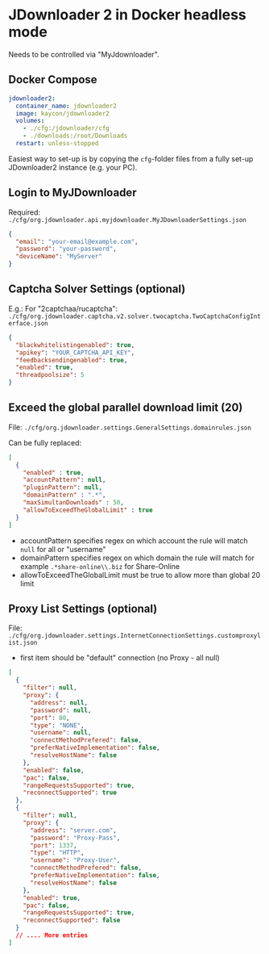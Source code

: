 # JDownloader 2 in Docker headless mode

Needs to be controlled via "MyJdownloader".

## Docker Compose

```yaml
jdownloader2:
  container_name: jdownloader2
  image: kaycon/jdownloader2
  volumes:
    - ./cfg:/jdownloader/cfg
    - ./downloads:/root/Downloads
  restart: unless-stopped
```

Easiest way to set-up is by copying the `cfg`-folder files from a fully set-up JDownloader2 instance (e.g. your PC).

## Login to MyJDownloader

Required: `./cfg/org.jdownloader.api.myjdownloader.MyJDownloaderSettings.json`

```json
{
  "email": "your-email@example.com",
  "password": "your-password",
  "deviceName": "MyServer"
}
```

## Captcha Solver Settings (optional)

E.g.: For "2captchaa/rucaptcha": `./cfg/org.jdownloader.captcha.v2.solver.twocaptcha.TwoCaptchaConfigInterface.json`

```json
{
  "blackwhitelistingenabled": true,
  "apikey": "YOUR_CAPTCHA_API_KEY",
  "feedbacksendingenabled": true,
  "enabled": true,
  "threadpoolsize": 5
}
```

## Exceed the global parallel download limit (20)

File: `./cfg/org.jdownloader.settings.GeneralSettings.domainrules.json`

Can be fully replaced:

```json
[
  {
    "enabled" : true,
    "accountPattern": null,
    "pluginPattern": null,
    "domainPattern" : ".*",
    "maxSimultanDownloads" : 50,
    "allowToExceedTheGlobalLimit" : true
  }
]
```

- accountPattern specifies regex on which account the rule will match `null` for all or "username"
- domainPattern specifies regex on which domain the rule will match for example `.*share-online\\.biz` for Share-Online
- allowToExceedTheGlobalLimit must be true to allow more than global 20 limit

## Proxy List Settings (optional)

File: `./cfg/org.jdownloader.settings.InternetConnectionSettings.customproxylist.json`

- first item should be "default" connection (no Proxy - all null)

```json
[
  {
    "filter": null,
    "proxy": {
      "address": null,
      "password": null,
      "port": 80,
      "type": "NONE",
      "username": null,
      "connectMethodPrefered": false,
      "preferNativeImplementation": false,
      "resolveHostName": false
    },
    "enabled": false,
    "pac": false,
    "rangeRequestsSupported": true,
    "reconnectSupported": true
  },
  {
    "filter": null,
    "proxy": {
      "address": "server.com",
      "password": "Proxy-Pass",
      "port": 1337,
      "type": "HTTP",
      "username": "Proxy-User",
      "connectMethodPrefered": false,
      "preferNativeImplementation": false,
      "resolveHostName": false
    },
    "enabled": true,
    "pac": false,
    "rangeRequestsSupported": true,
    "reconnectSupported": false
  }
  // .... More entries
]
```
